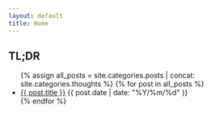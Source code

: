 ```yaml
---
layout: default
title: Home
---
```


## TL;DR

<ul class="posts">
  {% assign all_posts = site.categories.posts | concat: site.categories.thoughts %}
  {% for post in all_posts %}
    <li class="post">
      <a href="{{ post.url }}">{{ post.title }}</a>
      <time class="publish-date" datetime="{{ post.date | date: '%F' }}">
        {{ post.date | date: "%Y/%m/%d" }}
      </time>
    </li>
  {% endfor %}
</ul>
